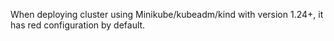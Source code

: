 When deploying cluster using Minikube/kubeadm/kind with version 1.24+, it has red configuration by default.